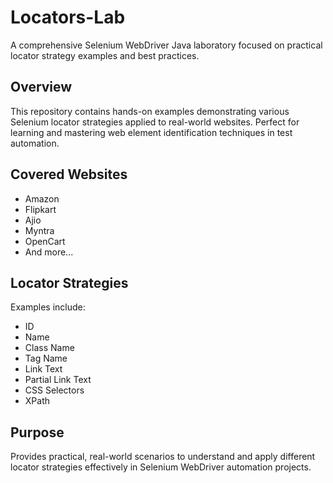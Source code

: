 # Locators-Lab

A comprehensive Selenium WebDriver Java laboratory focused on practical locator strategy examples and best practices.

## Overview

This repository contains hands-on examples demonstrating various Selenium locator strategies applied to real-world websites. Perfect for learning and mastering web element identification techniques in test automation.

## Covered Websites

- Amazon
- Flipkart
- Ajio
- Myntra
- OpenCart
- And more...

## Locator Strategies

Examples include:
- ID
- Name
- Class Name
- Tag Name
- Link Text
- Partial Link Text
- CSS Selectors
- XPath

## Purpose

Provides practical, real-world scenarios to understand and apply different locator strategies effectively in Selenium WebDriver automation projects.
